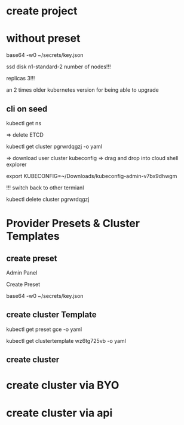 
# create project

# without preset

base64 -w0 ~/secrets/key.json

ssd disk
n1-standard-2
number of nodes!!!
<!-- TODO how to configure that 3 is default??? -->
replicas 3!!!

an 2 times older kubernetes version for being able to upgrade

## cli on seed

kubectl get ns

=> delete ETCD

kubectl get cluster pgrwrdqgzj -o yaml

=> download user cluster kubeconfig
=> drag and drop into cloud shell explorer

export KUBECONFIG=~/Downloads/kubeconfig-admin-v7bx9dhwgm  

!!! switch back to other termianl

kubectl delete cluster pgrwrdqgzj 

# Provider Presets & Cluster Templates

## create preset

Admin Panel

Create Preset

base64 -w0 ~/secrets/key.json

## create cluster Template


kubectl get preset gce  -o yaml

kubectl get clustertemplate wz6tg725vb  -o yaml

## create cluster

<!-- TODO -->
# create cluster via BYO

<!-- TODO -->
# create cluster via api

<!-- HINT to zz generated files https://github.com/kubermatic/kubermatic/tree/master/docs -->